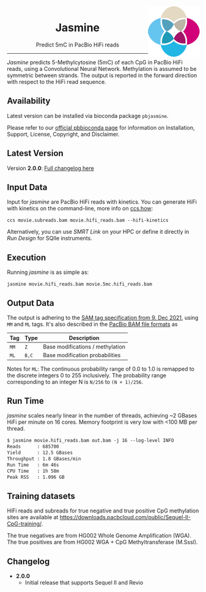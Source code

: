 <img src="img/jasmine-logo.png" alt="jasmine logo" width="135px" align="right"/>
<h1 align="center">Jasmine</h1>
<p align="center">Predict 5mC in PacBio HiFi reads</p>

***

*Jasmine* predicts 5-Methylcytosine (5mC) of each CpG in PacBio HiFi reads, using
a Convolutional Neural Network. Methylation is assumed to be symmetric between
strands. The output is reported in the forward direction with respect to the HiFi
read sequence.

## Availability
Latest version can be installed via bioconda package `pbjasmine`.

Please refer to our [official pbbioconda page](https://github.com/PacificBiosciences/pbbioconda)
for information on Installation, Support, License, Copyright, and Disclaimer.

## Latest Version
Version **2.0.0**: [Full changelog here](#changelog)

## Input Data
Input for *jasmine* are PacBio HiFi reads with kinetics. You can generate HiFi
with kinetics on the command-line, more info on [ccs.how](https://ccs.how/):

    ccs movie.subreads.bam movie.hifi_reads.bam --hifi-kinetics

Alternatively, you can use *SMRT Link* on your HPC or define it directly in *Run
Design* for SQIIe instruments.

## Execution
Running *jasmine* is as simple as:

    jasmine movie.hifi_reads.bam movie.5mc.hifi_reads.bam

## Output Data
The output is adhering to the [SAM tag specification from 9. Dec 2021](https://samtools.github.io/hts-specs/SAMtags.pdf),
using `MM` and `ML` tags. It's also described in the [PacBio BAM file formats](https://pacbiofileformats.readthedocs.io/en/latest/BAM.html#use-of-read-tags-for-per-read-base-base-modifications) as

| Tag  | Type  |           Description            |
| ---- | ----- | -------------------------------- |
| `MM` | `Z`   | Base modifications / methylation |
| `ML` | `B,C` | Base modification probabilities  |

Notes for `ML`: The continuous probability range of 0.0 to 1.0 is remapped to
the discrete integers 0 to 255 inclusively. The probability range corresponding
to an integer N is `N/256` to `(N + 1)/256`.

## Run Time
*jasmine* scales nearly linear in the number of threads, achieving ~2 GBases HiFi per minute on
16 cores. Memory footprint is very low with <100 MB per thread.

    $ jasmine movie.hifi_reads.bam out.bam -j 16 --log-level INFO
    Reads      : 685700
    Yield      : 12.5 GBases
    Throughput : 1.8 GBases/min
    Run Time   : 6m 46s
    CPU Time   : 1h 58m
    Peak RSS   : 1.096 GB

## Training datasets
HiFi reads and subreads for true negative and true positive CpG methylation sites are available at https://downloads.pacbcloud.com/public/Sequel-II-CpG-training/.

The true negatives are from HG002 Whole Genome Amplification (WGA).  The true positives are from HG002 WGA + CpG Methyltransferase (M.Sssl).


## Changelog

 * **2.0.0**
   * Initial release that supports Sequel II and Revio
